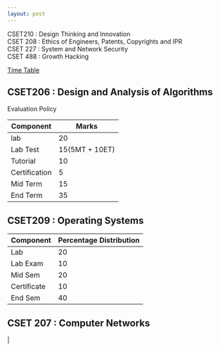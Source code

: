 ```yaml
---
layout: post
---
```


CSET210 : Design Thinking and Innovation <br>
CSET 208 : Ethics of Engineers, Patents, Copyrights and IPR <br>
CSET 227 : System and Network Security <br>
CSET 488 : Growth Hacking <br>

[Time Table](https://raw.githubusercontent.com/0xd4ngi/blogs/master/assets/time_table.png)

## CSET206 : Design and Analysis of Algorithms <br>

Evaluation Policy

| Component | Marks |
|----------|---------|
| lab       | 20    |
| Lab Test  | 15(5MT + 10ET) |
| Tutorial | 10 |
| Certification | 5 |
| Mid Term | 15 |
| End Term | 35 |


## CSET209 : Operating Systems <br>

| Component | Percentage Distribution |
|---------|------------|
|Lab | 20 |
|Lab Exam | 10 |
| Mid Sem | 20 |
| Certificate | 10 |
| End Sem | 40 |

## CSET 207 : Computer Networks <br>

| 



